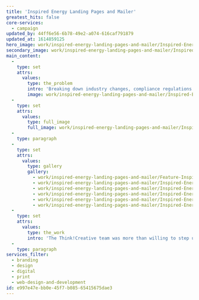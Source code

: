 ```yaml
---
title: 'Inspired Energy Landing Pages and Mailer'
greatest_hits: false
core-services:
  - campaign
updated_by: 44ff6e56-6b78-49e2-a074-616caf791879
updated_at: 1614859125
hero_image: work/inspired-energy-landing-pages-and-mailer/Inspired-Energy10.jpg
secondary_image: work/inspired-energy-landing-pages-and-mailer/Inspired-Energy3.jpg
main_content:
  -
    type: set
    attrs:
      values:
        type: the_problem
        intro: 'Breaking down industry changes, compliance regulations and partnership services into an easy-to-digest format was a task that required some bright ideas.'
        image: work/inspired-energy-landing-pages-and-mailer/Inspired-Energy9.jpg
  -
    type: set
    attrs:
      values:
        type: full_image
        full_image: work/inspired-energy-landing-pages-and-mailer/Inspired-Energy11.jpg
  -
    type: paragraph
  -
    type: set
    attrs:
      values:
        type: gallery
        gallery:
          - work/inspired-energy-landing-pages-and-mailer/Feature-Inspired-Energy.jpg
          - work/inspired-energy-landing-pages-and-mailer/Inspired-Energy12.jpg
          - work/inspired-energy-landing-pages-and-mailer/Inspired-Energy13.jpg
          - work/inspired-energy-landing-pages-and-mailer/Inspired-Energy15.jpg
          - work/inspired-energy-landing-pages-and-mailer/Inspired-Energy16.jpg
          - work/inspired-energy-landing-pages-and-mailer/Inspired-Energy17.jpg
  -
    type: set
    attrs:
      values:
        type: the_work
        intro: 'The Think!Creative team was more than willing to step up to the plate and produce a series of outcomes for Inspired Energy, including a printed concertina booklet and a series of digital landing pages. The use of impactful metaphoric imagery, combined with step-by-step infographics and emphatic, bold messaging, assisted in developing an informative and memorable range of outcomes. Each solution represented an opportunity to further develop Inspired Energy’s dynamic brand identity, ensuring that the transition from print to digital was consistent, effective and memorable.'
  -
    type: paragraph
services_filter:
  - branding
  - design
  - digital
  - print
  - web-design-and-development
id: e997e47e-bb0e-45f7-b085-65415675dae3
---
```

